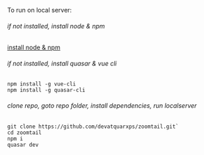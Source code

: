 To run on local server:

###### if not installed, install node & npm 
[install node & npm](https://pages.github.com/)

###### if not installed, install quasar & vue cli 
```
npm install -g vue-cli
npm install -g quasar-cli
```

###### clone repo, goto repo folder, install dependencies, run localserver

```
git clone https://github.com/devatquarxps/zoomtail.git`
cd zoomtail
npm i
quasar dev
```
